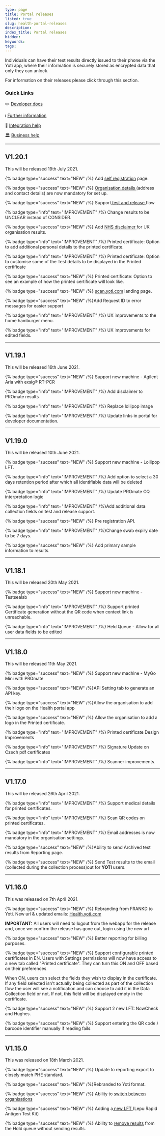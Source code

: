 ```yaml
---
type: page
title: Portal releases
listed: true
slug: health-portal-releases
description: 
index_title: Portal releases
hidden: 
keywords: 
tags: 
---
```


Individuals can have their test results directly issued to their phone via the Yoti app, where their information is securely stored as encrypted data that only they can unlock.

For information on their releases please click through this section.

### Quick Links

✏️ [Developer docs](https://developers.yoti.com/health-test/getting-started)

ℹ️ [Further information](https://www.yoti.com/covid-19/)

📧 [Integration help](mailto:clientsupport@yoti.com)

🏛 [Business help](https://www.yoti.com/contact/)

---

## V1.20.1

This will be released 19th July 2021.

{% badge type="success" text="NEW" /%} Add [self registration](https://developers.yoti.com/health/settings#self-registration) page.

{% badge type="success" text="NEW" /%} [Organisation details ](https://developers.yoti.com/health/settings#general)(address and contact details) are now mandatory for set up. 

{% badge type="success" text="NEW" /%} Support[ test and release ](https://developers.yoti.com/health/settings#test-and-release)flow

{% badge type="info" text="IMPROVEMENT" /%} Change results to be UNCLEAR instead of CONSIDER.

{% badge type="success" text="NEW" /%} Add [NHS disclaimer ](https://developers.yoti.com/health/results)for UK organisation results. 

{% badge type="info" text="IMPROVEMENT" /%} Printed certificate: Option to add additional personal details to the printed certificate. 

{% badge type="info" text="IMPROVEMENT" /%} Printed certificate: Option to customise some of the Test details to be displayed in the Printed certificate

{% badge type="success" text="NEW" /%} Printed certificate: Option to see an example of how the printed certificate will look like.

{% badge type="success" text="NEW" /%} [scan.yoti.com](https://scan.yoti.com) landing page.

{% badge type="success" text="NEW" /%}Add Request  ID to error messages for easier support

{% badge type="info" text="IMPROVEMENT" /%} UX improvements to the home hamburger menu. 

{% badge type="info" text="IMPROVEMENT" /%} UX improvements for edited fields.

---

## V1.19.1

This will be released 16th June 2021.

{% badge type="success" text="NEW" /%} Support new machine - Agilent Aria with exsig® RT-PCR

{% badge type="info" text="IMPROVEMENT" /%} Add disclaimer to PROmate results

{% badge type="info" text="IMPROVEMENT" /%} Replace lollipop image

{% badge type="info" text="IMPROVEMENT" /%} Update links in portal for developer documentation.

---

## V1.19.0

This will be released 10th June 2021.

{% badge type="success" text="NEW" /%} Support new machine - Lollipop LFT.

{% badge type="info" text="IMPROVEMENT" /%} Add option to select a 30 days retention period after which all identifiable data will be deleted

{% badge type="info" text="IMPROVEMENT" /%} Update PROmate CQ interpretation logic

{% badge type="info" text="IMPROVEMENT" /%}Add additional data collection fields on test and release support.

{% badge type="success" text="NEW" /%} Pre registration API.

{% badge type="info" text="IMPROVEMENT" /%}Change swab expiry date to be 7 days.

{% badge type="success" text="NEW" /%} Add primary sample information to results.

---

## V1.18.1

This will be released 20th May 2021.

{% badge type="success" text="NEW" /%} Support new machine - Testsealab

{% badge type="info" text="IMPROVEMENT" /%} Support printed Certificate generation without the QR code when context link is unreachable.

{% badge type="info" text="IMPROVEMENT" /%} Held Queue - Allow for all user data fields to be edited

---

## V1.18.0

This will be released 11th May 2021.

{% badge type="success" text="NEW" /%} Support new machine - MyGo Mini with PROmate

{% badge type="success" text="NEW" /%}API Setting tab to generate an API key.

{% badge type="success" text="NEW" /%}Allow the organisation to add their logo on the Health portal app

{% badge type="success" text="NEW" /%} Allow the organisation to add a logo in the Printed certificate.

{% badge type="info" text="IMPROVEMENT" /%} Printed certificate Design Improvements

{% badge type="info" text="IMPROVEMENT" /%} Signature Update on Czech pdf certificates

{% badge type="info" text="IMPROVEMENT" /%} Scanner improvements.

---

## V1.17.0

This will be released 26th April 2021.

{% badge type="info" text="IMPROVEMENT" /%} Support medical details for printed certificates.

{% badge type="info" text="IMPROVEMENT" /%} Scan QR codes on printed certificates.

{% badge type="info" text="IMPROVEMENT" /%} Email addresses is now mandatory in the organisation settings.

{% badge type="success" text="NEW" /%}Ability to send Archived test results from Reporting page.

{% badge type="success" text="NEW" /%} Send Test results to the email (collected during the collection process)out for **YOTI** users.

---

## V1.16.0

This was released on 7th April 2021.

{% badge type="success" text="NEW" /%} Rebranding from FRANKD to Yoti. New url & updated emails: [Health.yoti.com](Health.yoti.com)

**IMPORTANT:** All users will need to logout from the webapp for the release and, once we confirm the release has gone out, login using the new url

{% badge type="success" text="NEW" /%} Better reporting for billing purposes. 

{% badge type="success" text="NEW" /%} Support configurable printed certificates in EN. Users with Settings permissions will now have access to a new tab called "Printed certificate". They can turn this ON and OFF based on their preferences.

When ON, users can select the fields they wish to display in the certificate. If any field selected isn't actually being collected as part of the collection flow the user will see a notification and can choose to add it in the Data Collection field or not. If not, this field will be displayed empty in the certificate.

{% badge type="success" text="NEW" /%} Support 2 new LFT: NowCheck and Hughes.

{% badge type="success" text="NEW" /%} Support entering the QR code / barcode identifier manually if reading fails

---

## V1.15.0

This was released on 18th March 2021.

{% badge type="success" text="NEW" /%} Update to reporting export to closely match PHE standard.

{% badge type="success" text="NEW" /%}Rebranded to Yoti format.

{% badge type="success" text="NEW" /%} Ability to [switch between organisations](https://developers.yoti.com/health-test/setup#login)

{% badge type="success" text="NEW" /%} Adding a[ new LFT ](https://developers.yoti.com/health/machine-management)(Lepu Rapid Antigen Test Kit)

{% badge type="success" text="NEW" /%} Ability to [remove results](https://developers.yoti.com/health/results#move-held-results) from the Hold queue without sending results.